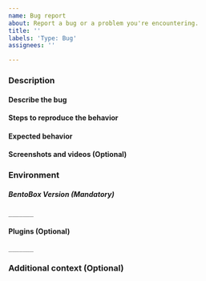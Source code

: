 ```yaml
---
name: Bug report
about: Report a bug or a problem you're encountering.
title: ''
labels: 'Type: Bug'
assignees: ''

---
```


### Description
#### Describe the bug
<!-- A clear and concise description of the problem you're encountering. -->
<!-- /!\ Leaving this section blank will result in your ticket being closed without further explanation. -->
<!-- Please type below this line. -->

#### Steps to reproduce the behavior
<!-- Step-by-step instructions for us to reproduce the bug on our side. -->
<!-- /!\ Leaving this section blank will result in your ticket being closed without further explanation. -->
<!-- Please type below this line. -->

#### Expected behavior
<!-- What do you think should happen? -->
<!-- Please type below this line. -->

#### Screenshots and videos (Optional)
<!-- Videos and screenshots are helpful as they can provide better information about your problem. -->
<!-- Please type below this line. -->

### Environment

##### BentoBox Version (Mandatory)
<!-- /!\ Leaving this section blank will result in your ticket being closed without further explanation. -->
<!-- Paste the output of `/bentobox version` in the code block below (replace the underscores). Do not provide an image. -->
```
_______
```

#### Plugins (Optional)
<!-- Please paste the `/plugins` output inside the code block below (remove the underscores). Do not provide an image. -->
```
_______
```
 
### Additional context (Optional)
<!-- Any additional information you'd like to provide us. -->
<!-- Please type below this line. -->
